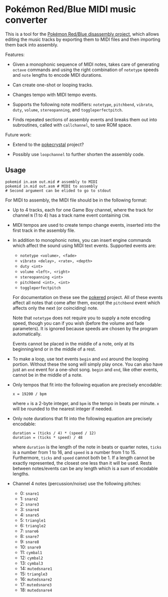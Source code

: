 # Pokémon Red/Blue MIDI music converter

This is a tool for the [Pokémon Red/Blue disassembly project][pokered], which
allows editing the music tracks by exporting them to MIDI files and then
importing them back into assembly.

[pokered]: https://github.com/iimarckus/pokered

Features:

  * Given a monophonic sequence of MIDI notes, takes care of generating `octave`
    commands and using the right combination of `notetype` speeds and `note`
    lengths to encode MIDI durations.

  * Can create one-shot or looping tracks.

  * Changes tempo with MIDI tempo events.

  * Supports the following note modifiers: `notetype`, `pitchbend`, `vibrato`,
    `duty`, `volume`, `stereopanning`, and `toggleperfectpitch`.

  * Finds repeated sections of assembly events and breaks them out into
    subroutines, called with `callchannel`, to save ROM space.

Future work:

  * Extend to the [pokecrystal][] project?

[pokecrystal]: https://github.com/kanzure/pokecrystal

  * Possibly use `loopchannel` to further shorten the assembly code.

## Usage

    pokemid in.asm out.mid # assembly to MIDI
    pokemid in.mid out.asm # MIDI to assembly
    # Second argument can be elided to go to stdout

For MIDI to assembly, the MIDI file should be in the following format:

  * Up to 4 tracks, each for one Game Boy channel, where the track for channel
    `N` (1 to 4) has a track name event containing `ChN`.

  * MIDI tempos are used to create tempo change events, inserted into the first
    track in the assembly file.

  * In addition to monophonic notes, you can insert engine commands which affect
    the sound using MIDI text events. Supported events are:

      * `notetype <volume>, <fade>`
      * `vibrato <delay>, <rate>, <depth>`
      * `duty <int>`
      * `volume <left>, <right>`
      * `stereopanning <int>`
      * `pitchbend <int>, <int>`
      * `toggleperfectpitch`

    For documentation on these see the [pokered] project.
    All of these events affect all notes that come after them, except the
    `pitchbend` event which affects only the next (or coinciding) note.

    Note that `notetype` does not require you to supply a note encoding
    speed, though you can if you wish (before the volume and fade
    parameters). It is ignored because speeds are chosen by the program
    automatically.

    Events cannot be placed in the middle of a note, only at its beginning/end
    or in the middle of a rest.

  * To make a loop, use text events `begin` and `end` around the looping
    portion. Without these the song will simply play once. You can also have
    just an `end` event for a one-shot song. `begin` and `end`, like other
    events, cannot be in the middle of a note.

  * Only tempos that fit into the following equation are precisely encodable:

        x = 19200 / bpm

    where `x` is a 2-byte integer, and `bpm` is the tempo in beats per minute.
    `x` will be rounded to the nearest integer if needed.

  * Only note durations that fit into the following equation are precisely
    encodable:

        duration = (ticks / 4) * (speed / 12)
        duration = (ticks * speed) / 48

    where `duration` is the length of the note in beats or quarter notes,
    `ticks` is a number from 1 to 16, and `speed` is a number from 1 to 15.
    Furthermore, `ticks` and `speed` cannot both be 1.
    If a length cannot be exactly represented, the closest one less than it will
    be used. Rests between notes/events can be any length which is a sum of
    encodable lengths.

  * Channel 4 notes (percussion/noise) use the following pitches:

    * 0: `snare1`
    * 1: `snare2`
    * 2: `snare3`
    * 3: `snare4`
    * 4: `snare5`
    * 5: `triangle1`
    * 6: `triangle2`
    * 7: `snare6`
    * 8: `snare7`
    * 9: `snare8`
    * 10: `snare9`
    * 11: `cymbal1`
    * 12: `cymbal2`
    * 13: `cymbal3`
    * 14: `mutedsnare1`
    * 15: `triangle3`
    * 16: `mutedsnare2`
    * 17: `mutedsnare3`
    * 18: `mutedsnare4`
